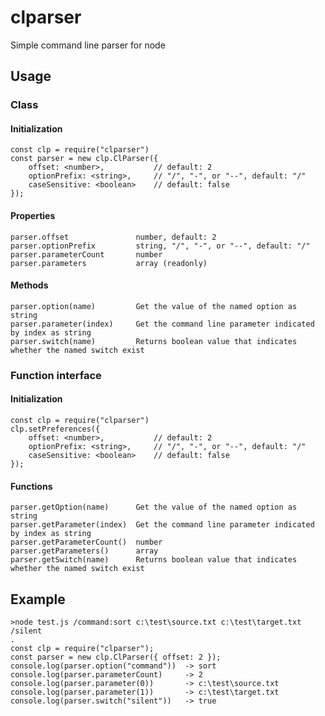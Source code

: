 # clparser

Simple command line parser for node


## Usage

### Class

#### Initialization

	const clp = require("clparser")
	const parser = new clp.ClParser({
		offset: <number>,           // default: 2
		optionPrefix: <string>,     // "/", "-", or "--", default: "/"
		caseSensitive: <boolean>    // default: false
	});

#### Properties
	parser.offset               number, default: 2
	parser.optionPrefix         string, "/", "-", or "--", default: "/"
	parser.parameterCount       number
	parser.parameters           array (readonly)

#### Methods
	parser.option(name) 		Get the value of the named option as string
	parser.parameter(index)     Get the command line parameter indicated by index as string
	parser.switch(name)         Returns boolean value that indicates whether the named switch exist


### Function interface

#### Initialization

	const clp = require("clparser")
	clp.setPreferences({
		offset: <number>,           // default: 2
		optionPrefix: <string>,     // "/", "-", or "--", default: "/"
		caseSensitive: <boolean>    // default: false
	});

#### Functions

	parser.getOption(name)      Get the value of the named option as string
	parser.getParameter(index)  Get the command line parameter indicated by index as string
	parser.getParameterCount()  number
	parser.getParameters()      array
	parser.getSwitch(name)      Returns boolean value that indicates whether the named switch exist


## Example
	
	>node test.js /command:sort c:\test\source.txt c:\test\target.txt /silent 
    .
    const clp = require("clparser");
	const parser = new clp.ClParser({ offset: 2 });
	console.log(parser.option("command"))  -> sort
	console.log(parser.parameterCount)     -> 2
	console.log(parser.parameter(0))       -> c:\test\source.txt
	console.log(parser.parameter(1))       -> c:\test\target.txt
	console.log(parser.switch("silent"))   -> true
	